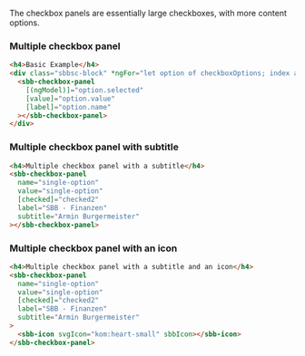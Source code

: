 The checkbox panels are essentially large checkboxes, with more content options.

### Multiple checkbox panel

```html
<h4>Basic Example</h4>
<div class="sbbsc-block" *ngFor="let option of checkboxOptions; index as i">
  <sbb-checkbox-panel
    [(ngModel)]="option.selected"
    [value]="option.value"
    [label]="option.name"
  ></sbb-checkbox-panel>
</div>
```

### Multiple checkbox panel with subtitle

```html
<h4>Multiple checkbox panel with a subtitle</h4>
<sbb-checkbox-panel
  name="single-option"
  value="single-option"
  [checked]="checked2"
  label="SBB - Finanzen"
  subtitle="Armin Burgermeister"
></sbb-checkbox-panel>
```

### Multiple checkbox panel with an icon

```html
<h4>Multiple checkbox panel with a subtitle and an icon</h4>
<sbb-checkbox-panel
  name="single-option"
  value="single-option"
  [checked]="checked2"
  label="SBB - Finanzen"
  subtitle="Armin Burgermeister"
>
  <sbb-icon svgIcon="kom:heart-small" sbbIcon></sbb-icon>
</sbb-checkbox-panel>
```
